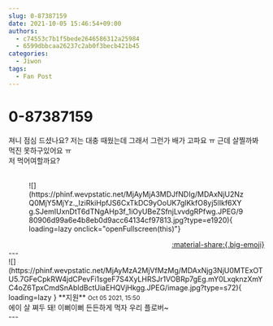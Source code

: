 ```yaml
---
slug: 0-87387159
date: 2021-10-05 15:46:54+09:00
authors:
  - c74553c7b1f5bede2646586312a25984
  - 6599dbbcaa26237c2ab0f3becb421b45
categories:
  - Jiwon
tags:
  - Fan Post
---
```


# 0-87387159

<div class="post-container" markdown="1">
<div class="content-container md-sidebar__scrollwrap" markdown="1">

져니 점심 드셨나요? 저는 대충 때웠는데 그래서 그런가 배가 고파요 ㅠ 근데 살찔까봐 먹진 못하구있어요 ㅠ<br>저 먹어여할까요? <br><br>
<figure markdown="1">
![](https://phinf.wevpstatic.net/MjAyMjA3MDJfNDIg/MDAxNjU2NzQ0MjY5MjYz._IziRkiHpfJS6CxTkDC9yOoUK7glKkfO8yj5lIkf6XYg.SJemIUxnDtT6dTNgAHp3f_1iOyUBeZSfnjLvvdgRPfwg.JPEG/980906d99a6e4b8eb0d9acc64134cf97813.jpg?type=e1920){ loading=lazy onclick="openFullscreen(this)"}
</figure>


</div>
</div>

<div style="text-align: right;" markdown="1">
<a href="https://weverse.io/fromis9/fanpost/0-87387159" style="text-align: right;">:material-share:{.big-emoji}</a>
</div>
---

<div class="comments-container md-sidebar__scrollwrap" markdown="1">
<div class="comment" markdown="1">
<div class='id-container' markdown="1">
![](https://phinf.wevpstatic.net/MjAyMzA2MjVfMzMg/MDAxNjg3NjU0MTExOTU5.7GFeCpkRW4jdCPevFi1sgeF7S4XyLHRSJr1VOBRp7gEg.mY0LxqknzXmYC4oZ6TpxCmdSnAbldBctUiaEHQVjHkgg.JPEG/image.jpg?type=s72){ loading=lazy }
**<span class="artist">지원</span>** <small>Oct 05 2021, 15:50</small><br>
</div>
<div class='comment-body' markdown="1">
에이 살 쪄두 돼! 이뻐이뻐 든든하게 먹자 우리 플로버~
</div>
</div>
</div>
---
